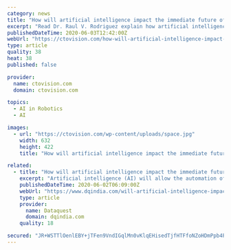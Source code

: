 ```yaml
---
category: news
title: "How will artificial intelligence impact the immediate future of society?"
excerpt: "Read Dr. Raul V. Rodriguez explain how artificial intelligence will impact the lives of ordinary people on DataQuest: Mechanization and automation of processes have brought about important social changes throughout"
publishedDateTime: 2020-06-03T12:42:00Z
webUrl: "https://ctovision.com/how-will-artificial-intelligence-impact-the-immediate-future-of-society/"
type: article
quality: 38
heat: 38
published: false

provider:
  name: ctovision.com
  domain: ctovision.com

topics:
  - AI in Robotics
  - AI

images:
  - url: "https://ctovision.com/wp-content/uploads/space.jpg"
    width: 632
    height: 422
    title: "How will artificial intelligence impact the immediate future of society?"

related:
  - title: "How will artificial intelligence impact the immediate future of society?"
    excerpt: "Artificial intelligence (AI) will allow the automation of a wide variety of complex processes that currently still require human intervention. There are numerous examples and different forecasts about the extent and when this automation will be achieved: autonomous driving, real-time machine translation, or assistance robotics, among many others."
    publishedDateTime: 2020-06-02T06:09:00Z
    webUrl: "https://www.dqindia.com/will-artificial-intelligence-impact-immediate-future-society/"
    type: article
    provider:
      name: Dataquest
      domain: dqindia.com
    quality: 18

secured: "JR+WSTTlOenlEBY+jTFen9VndIGqlMn0vKlqEHisedTjfHTFfoNZoHDmPpb4P0rIfJgWczoMTPCWuc6OCDEG++zx6N1d/NIh0U1tdfdfizowcytV2u6uHOaQWj+DKXLliD+3bk2/NJZozL0cI9PsbDdCr39px+N+juu9BpzNdf946p0ykM6029tIe1HTlLZmfrn2NY7uKqvjX9bqXaGzc+lX0oKm8i8o3j/MqMv7Ia95bDlKufaQmE6kfR39ni3P05XX7OFSsK2TrdFrV3kc2MLcTP/9qMC4Y0zStZaGdBh2K0jiJlnQUnlTgraTRcpV;x+JA1x9ah1L4jdKfXFDSYA=="
---
```


